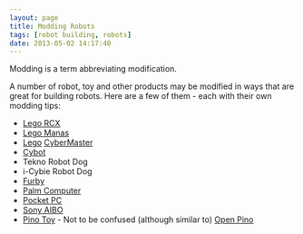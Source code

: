 ```yaml
---
layout: page
title: Modding Robots
tags: [robot building, robots]
date: 2013-05-02 14:17:40
---
```

Modding is a term abbreviating modification.

A number of robot, toy and other products may be modified in ways that are great for building robots. Here are a few of them - each with their own modding tips:

- [Lego RCX](/wiki/rcx.html "The Lego RCX")
- [Lego Manas](/wiki/lego_manas.html "Remote control Lego robot-like kits")
- [Lego](/wiki/lego.html "The best known construction toy") [CyberMaster](/wiki/cybermaster.html "CyberMaster")
- [Cybot](/wiki/cybot.html "Cybot")
- Tekno Robot Dog
- i-Cybie Robot Dog
- [Furby](/wiki/furby.html "Furby")
- [Palm Computer](/wiki/palm_computer.html "Palm Computer")
- [Pocket PC](/wiki/pocket_pc.html "Pocket PC")
- [Sony AIBO](/wiki/aibo.html "The SONY Robot Dog")
- [Pino Toy](/wiki/pino_toy.html "The Pino Toy robot is a fairly large toy") - Not to be confused (although similar to) [Open Pino](/wiki/pino.html "The Pino Project aka Open Pino is intended as a standard platform for humanoid robotics.")
